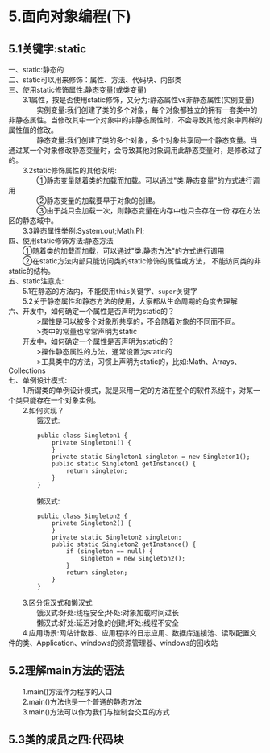 # **5.面向对象编程(下)**  
## **5.1关键字:static**  
一、static:静态的  
二、static可以用来修饰：属性、方法、代码块、内部类  
三、使用static修饰属性:静态变量(或类变量)  
&emsp;&emsp;3.1属性，按是否使用static修饰，又分为:静态属性vs非静态属性(实例变量)  
&emsp;&emsp;&emsp;&emsp;实例变量:我们创建了类的多个对象，每个对象都独立的拥有一套类中的非静态属性。当修改其中一个对象中的非静态属性时，不会导致其他对象中同样的属性值的修改。  
&emsp;&emsp;&emsp;&emsp;静态变量:我们创建了类的多个对象，多个对象共享同一个静态变量。当通过某一个对象修改静态变量时，会导致其他对象调用此静态变量时，是修改过了的。  
&emsp;&emsp;3.2static修饰属性的其他说明:  
&emsp;&emsp;&emsp;&emsp;①静态变量随着类的加载而加载。可以通过"类.静态变量"的方式进行调用  
&emsp;&emsp;&emsp;&emsp;②静态变量的加载要早于对象的创建。  
&emsp;&emsp;&emsp;&emsp;③由于类只会加载一次，则静态变量在内存中也只会存在一份:存在方法区的静态域中。  
&emsp;&emsp;3.3静态属性举例:System.out;Math.PI;  
四、使用static修饰方法:静态方法  
&emsp;&emsp;①随着类的加载而加载，可以通过"类.静态方法"的方式进行调用  
&emsp;&emsp;②在static方法内部只能访问类的static修饰的属性或方法， 不能访问类的非static的结构。  
五、static注意点:  
&emsp;&emsp;5.1在静态的方法内，不能使用`this`关键字、`super`关键字  
&emsp;&emsp;5.2关于静态属性和静态方法的使用，大家都从生命周期的角度去理解  
六、开发中，如何确定一个属性是否声明为static的？  
&emsp;&emsp;&emsp;&emsp;>属性是可以被多个对象所共享的，不会随着对象的不同而不同。  
&emsp;&emsp;&emsp;&emsp;>类中的常量也常常声明为static  
&emsp;&emsp;开发中，如何确定一个属性是否声明为static的？  
&emsp;&emsp;&emsp;&emsp;>操作静态属性的方法，通常设置为static的  
&emsp;&emsp;&emsp;&emsp;>工具类中的方法，习惯上声明为static的，比如:Math、Arrays、Collections  
七、单例设计模式:  
&emsp;&emsp;1.所谓类的单例设计模式，就是采用一定的方法在整个的软件系统中，对某一个类只能存在一个对象实例。  
&emsp;&emsp;2.如何实现？  
&emsp;&emsp;&emsp;&emsp;饿汉式:
```
        public class Singleton1 {
            private Singleton1() {
            }
            private static Singleton1 singleton = new Singleton1();
            public static Singleton1 getInstance() {
                return singleton;
            }
        }
```
&emsp;&emsp;&emsp;&emsp;懒汉式:
```
        public class Singleton2 {
            private Singleton2() {
            }
            private static Singleton2 singleton;
            public static Singleton2 getInstance() {
                if (singleton == null) {
                    singleton = new Singleton2();
                }
                return singleton;
            }
        }
```
&emsp;&emsp;3.区分饿汉式和懒汉式  
&emsp;&emsp;&emsp;&emsp;饿汉式:好处:线程安全;坏处:对象加载时间过长  
&emsp;&emsp;&emsp;&emsp;懒汉式:好处:延迟对象的创建;坏处:线程不安全  
&emsp;&emsp;4.应用场景:网站计数器、应用程序的日志应用、数据库连接池、读取配置文件的类、Application、windows的资源管理器、windows的回收站  
## **5.2理解main方法的语法**  
&emsp;&emsp;1.main()方法作为程序的入口  
&emsp;&emsp;2.main()方法也是一个普通的静态方法  
&emsp;&emsp;3.main()方法可以作为我们与控制台交互的方式  
## **5.3类的成员之四:代码块**  